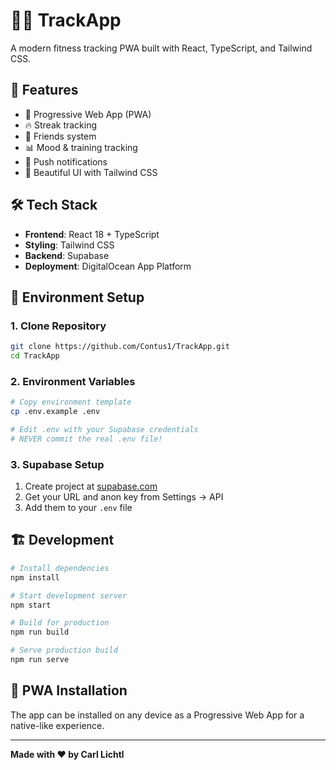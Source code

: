 # 🏃‍♂️ TrackApp

A modern fitness tracking PWA built with React, TypeScript, and Tailwind CSS.

## 🚀 Features

- 📱 Progressive Web App (PWA)
- 🔥 Streak tracking
- 👫 Friends system
- 📊 Mood & training tracking
- 🔔 Push notifications
- 🎨 Beautiful UI with Tailwind CSS

## 🛠️ Tech Stack

- **Frontend**: React 18 + TypeScript
- **Styling**: Tailwind CSS
- **Backend**: Supabase
- **Deployment**: DigitalOcean App Platform

## 🔧 Environment Setup

### 1. Clone Repository

```bash
git clone https://github.com/Contus1/TrackApp.git
cd TrackApp
```

### 2. Environment Variables

```bash
# Copy environment template
cp .env.example .env

# Edit .env with your Supabase credentials
# NEVER commit the real .env file!
```

### 3. Supabase Setup

1. Create project at [supabase.com](https://supabase.com)
2. Get your URL and anon key from Settings → API
3. Add them to your `.env` file

## 🏗️ Development

```bash
# Install dependencies
npm install

# Start development server
npm start

# Build for production
npm run build

# Serve production build
npm run serve
```

## 📱 PWA Installation

The app can be installed on any device as a Progressive Web App for a native-like experience.

---

**Made with ❤️ by Carl Lichtl**
